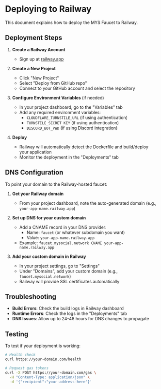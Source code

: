 # Deploying to Railway

This document explains how to deploy the MYS Faucet to Railway.

## Deployment Steps

1. **Create a Railway Account**
   - Sign up at [railway.app](https://railway.app/)

2. **Create a New Project**
   - Click "New Project"
   - Select "Deploy from GitHub repo"
   - Connect to your GitHub account and select the repository

3. **Configure Environment Variables** (if needed)
   - In your project dashboard, go to the "Variables" tab
   - Add any required environment variables:
     - `CLOUDFLARE_TURNSTILE_URL` (if using authentication)
     - `TURNSTILE_SECRET_KEY` (if using authentication)
     - `DISCORD_BOT_PWD` (if using Discord integration)

4. **Deploy**
   - Railway will automatically detect the Dockerfile and build/deploy your application
   - Monitor the deployment in the "Deployments" tab

## DNS Configuration

To point your domain to the Railway-hosted faucet:

1. **Get your Railway domain**
   - From your project dashboard, note the auto-generated domain (e.g., `your-app-name.railway.app`)

2. **Set up DNS for your custom domain**
   - Add a CNAME record in your DNS provider:
     - Name: `faucet` (or whatever subdomain you want)
     - Value: `your-app-name.railway.app`
   - Example: `faucet.mysocial.network CNAME your-app-name.railway.app`

3. **Add your custom domain in Railway**
   - In your project settings, go to "Settings"
   - Under "Domains", add your custom domain (e.g., `faucet.mysocial.network`)
   - Railway will provide SSL certificates automatically

## Troubleshooting

- **Build Errors**: Check the build logs in Railway dashboard
- **Runtime Errors**: Check the logs in the "Deployments" tab
- **DNS Issues**: Allow up to 24-48 hours for DNS changes to propagate

## Testing

To test if your deployment is working:

```bash
# Health check
curl https://your-domain.com/health

# Request gas tokens
curl -X POST https://your-domain.com/gas \
  -H "Content-Type: application/json" \
  -d '{"recipient":"your-address-here"}'
``` 